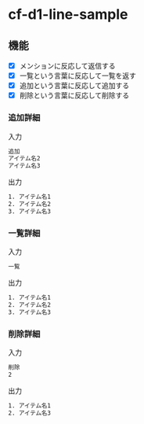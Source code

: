 # cf-d1-line-sample

## 機能

- [x] メンションに反応して返信する
- [x] 一覧という言葉に反応して一覧を返す
- [x] 追加という言葉に反応して追加する
- [x] 削除という言葉に反応して削除する

### 追加詳細

入力

```txt
追加
アイテム名2
アイテム名3
```

出力

```txt
1. アイテム名1
2. アイテム名2
3. アイテム名3
```

### 一覧詳細

入力

```txt
一覧
```

出力

```txt
1. アイテム名1
2. アイテム名2
3. アイテム名3
```

### 削除詳細

入力

```txt
削除
2
```

出力

```txt
1. アイテム名1
2. アイテム名3
```
